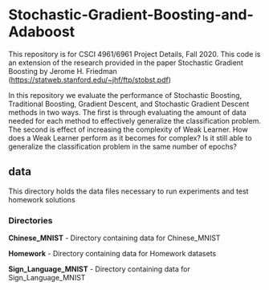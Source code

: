 # Stochastic-Gradient-Boosting-and-Adaboost

This repository is for CSCI 4961/6961 Project Details, Fall 2020. This code is an extension of the research provided in the paper Stochastic Gradient Boosting by Jerome H. Friedman (https://statweb.stanford.edu/~jhf/ftp/stobst.pdf) 

In this repository we evaluate the performance of Stochastic Boosting, Traditional Boosting, Gradient Descent, and Stochastic Gradient Descent methods in two ways. The first is through evaluating the amount of data needed for each method to effectively generalize the classification problem. The second is effect of increasing the complexity of Weak Learner. How does a Weak Learner perform as it becomes for complex? Is it still able to generalize the classification problem in the same number of epochs?

## data

This directory holds the data files necessary to run experiments and test homework solutions

### Directories

  **Chinese_MNIST** - Directory containing data for Chinese_MNIST
  
  **Homework** - Directory containing data for Homework datasets
  
  **Sign_Language_MNIST** - Directory containing data for Sign_Language_MNIST
